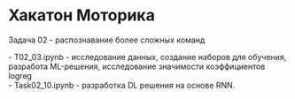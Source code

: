 # Хакатон Моторика 

Задача 02 - распознавание более сложных команд

- T02_03.ipynb - исследование данных, создание наборов для обучения, разработа ML-решения, исследование значимости коэффициентов logreg         
- Task02_10.ipynb - разработка DL решения на основе RNN.

